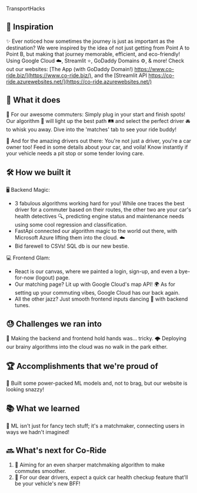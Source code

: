 TransportHacks
## 🌠 Inspiration

✨ Ever noticed how sometimes the journey is just as important as the destination? We were inspired by the idea of not just getting from Point A to Point B, but making that journey memorable, efficient, and eco-friendly! Using Google Cloud ☁️, Streamlit ⭐, GoDaddy Domains ⚙️, & more! Check out our websites: [The App (with GoDaddy Domain!) https://www.co-ride.biz/](https://www.co-ride.biz/), and the [Streamlit API https://co-ride.azurewebsites.net/](https://co-ride.azurewebsites.net/)

## 🚗 What it does
📍 For our awesome commuters: Simply plug in your start and finish spots! Our algorithm 🧠 will light up the best path 🛤 and select the perfect driver 🚘 to whisk you away. Dive into the 'matches' tab to see your ride buddy!

🔧 And for the amazing drivers out there: You're not just a driver, you're a car owner too! Feed in some details about your car, and voila! Know instantly if your vehicle needs a pit stop or some tender loving care.

## 🛠 How we built it
🖥️ Backend Magic:
- 3 fabulous algorithms working hard for you! While one traces the best driver for a commuter based on their routes, the other two are your car's health detectives 🔍, predicting engine status and maintenance needs using some cool regression and classification.
- FastApi connected our algorithm magic to the world out there, with Microsoft Azure lifting them into the cloud. ☁️
- Bid farewell to CSVs! SQL db is our new bestie.

💻 Frontend Glam:
- React is our canvas, where we painted a login, sign-up, and even a bye-for-now (logout) page.
- Our matching page? Lit up with Google Cloud's map API! 🌍 As for setting up your commuting vibes, Google Cloud has our back again.
- All the other jazz? Just smooth frontend inputs dancing 💃 with backend tunes.

## 😓 Challenges we ran into
🔗 Making the backend and frontend hold hands was... tricky.
🌩 Deploying our brainy algorithms into the cloud was no walk in the park either.

## 🏆 Accomplishments that we're proud of
🚀 Built some power-packed ML models and, not to brag, but our website is looking snazzy!

## 📚 What we learned
🤝 ML isn't just for fancy tech stuff; it's a matchmaker, connecting users in ways we hadn't imagined!

## 🔜 What's next for Co-Ride
1. 🎯 Aiming for an even sharper matchmaking algorithm to make commutes smoother.
2. 🚗 For our dear drivers, expect a quick car health checkup feature that'll be your vehicle's new BFF!
